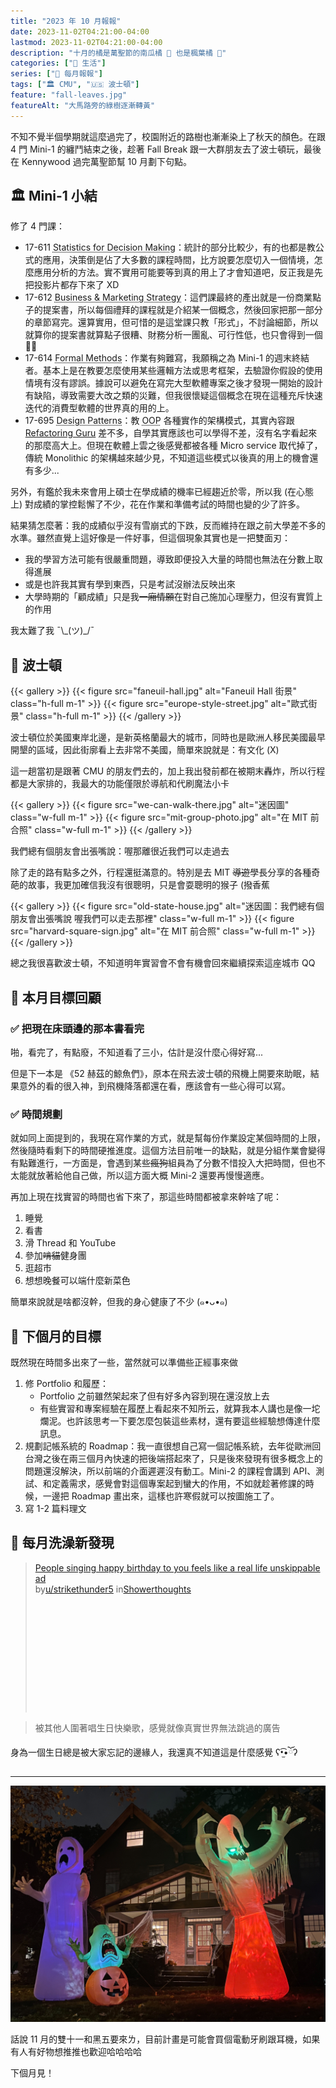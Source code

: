 ```yaml
---
title: "2023 年 10 月報報"
date: 2023-11-02T04:21:00-04:00
lastmod: 2023-11-02T04:21:00-04:00
description: "十月的橘是萬聖節的南瓜橘 🎃 也是楓葉橘 🍁"
categories: ["🍫 生活"]
series: ["📰 每月報報"]
tags: ["🏛 CMU", "🇺🇸 波士頓"]
feature: "fall-leaves.jpg"
featureAlt: "大馬路旁的綠樹逐漸轉黃"
---
```


不知不覺半個學期就這麼過完了，校園附近的路樹也漸漸染上了秋天的顏色。在跟 4 門 Mini-1 的纏鬥結束之後，趁著 Fall Break 跟一大群朋友去了波士頓玩，最後在 Kennywood 過完萬聖節幫 10 月劃下句點。

## 🏛 Mini-1 小結

修了 4 門課：

- 17-611 <abbr title="決策統計">Statistics for Decision Making</abbr>：統計的部分比較少，有的也都是教公式的應用，決策倒是佔了大多數的課程時間，比方說要怎麼切入一個情境，怎麼應用分析的方法。實不實用可能要等到真的用上了才會知道吧，反正我是先把投影片都存下來了 XD
- 17-612 <abbr title="商業與行銷方法">Business & Marketing Strategy</abbr>：這們課最終的產出就是一份商業點子的提案書，所以每個禮拜的課程就是介紹某一個概念，然後回家把那一部分的章節寫完。還算實用，但可惜的是這堂課只教「形式」，不討論細節，所以就算你的提案書就算點子很糟、財務分析一團亂、可行性低，也只會得到一個 👍🏻
- 17-614 <abbr title="正規方法">Formal Methods</abbr>：作業有夠難寫，我願稱之為 Mini-1 的週末終結者。基本上是在教要怎麼使用某些邏輯方法或思考框架，去驗證你假設的使用情境有沒有謬誤。據說可以避免在寫完大型軟體專案之後才發現一開始的設計有缺陷，導致需要大改之類的災難，但我很懷疑這個概念在現在這種充斥快速迭代的消費型軟體的世界真的用的上。
- 17-695 <abbr title="設計模式">Design Patterns</abbr>：教 <abbr title="Object-Oriented Programming 物件導向程式">OOP</abbr> 各種實作的架構模式，其實內容跟 [Refactoring Guru](https://refactoring.guru/design-patterns/catalog) 差不多，自學其實應該也可以學得不差，沒有名字看起來的那麼高大上。但現在軟體上雲之後感覺都被各種 Micro service 取代掉了，傳統 Monolithic 的架構越來越少見，不知道這些模式以後真的用上的機會還有多少...

另外，有鑑於我未來會用上碩士在學成績的機率已經趨近於零，所以我 (在心態上) 對成績的掌控鬆懈了不少，花在作業和準備考試的時間也變的少了許多。

結果猜怎麼著：我的成績似乎沒有雪崩式的下跌，反而維持在跟之前大學差不多的水準。雖然直覺上這好像是一件好事，但這個現象其實也是一把雙面刃：

- 我的學習方法可能有很嚴重問題，導致即便投入大量的時間也無法在分數上取得進展
- 或是也許我其實有學到東西，只是考試沒辦法反映出來
- 大學時期的「顧成績」只是我~~一廂情願~~在對自己施加心理壓力，但沒有實質上的作用

我太難了我 ¯\\\_(ツ)\_/¯

## 🦞 波士頓

{{< gallery >}}
{{< figure src="faneuil-hall.jpg" alt="Faneuil Hall 街景" class="h-full m-1" >}}
{{< figure src="europe-style-street.jpg" alt="歐式街景" class="h-full m-1" >}}
{{< /gallery >}}

波士頓位於美國東岸北邊，是新英格蘭最大的城市，同時也是歐洲人移民美國最早開墾的區域，因此街廓看上去非常不美國，簡單來說就是：有文化 (X)

這一趟當初是跟著 CMU 的朋友們去的，加上我出發前都在被期末轟炸，所以行程都是大家排的，我最大的功能僅限於導航和代刷魔法小卡

{{< gallery >}}
{{< figure src="we-can-walk-there.jpg" alt="迷因圖" class="w-full m-1" >}}
{{< figure src="mit-group-photo.jpg" alt="在 MIT 前合照" class="w-full m-1" >}}
{{< /gallery >}}
<figcaption class="text-center">我們總有個朋友會出張嘴說：喔那離很近我們可以走過去</figcaption>

除了走的路有點多之外，行程還挺滿意的。特別是去 MIT ~~導遊~~學長分享的各種奇葩的故事，我更加確信我沒有很聰明，只是會耍聰明的猴子 (撥香蕉

{{< gallery >}}
{{< figure src="old-state-house.jpg" alt="迷因圖：我們總有個朋友會出張嘴說 喔我們可以走去那裡" class="w-full m-1" >}}
{{< figure src="harvard-square-sign.jpg" alt="在 MIT 前合照" class="w-full m-1" >}}
{{< /gallery >}}

總之我很喜歡波士頓，不知道明年實習會不會有機會回來繼續探索這座城市 QQ

## 🎯 本月目標回顧

### ✅ 把現在床頭邊的那本書看完

啪，看完了，有點廢，不知道看了三小，估計是沒什麼心得好寫...

但是下一本是 《52 赫茲的鯨魚們》，原本在飛去波士頓的飛機上開要來助眠，結果意外的看的很入神，到飛機降落都還在看，應該會有一些心得可以寫。

### ✅ 時間規劃

就如同上面提到的，我現在寫作業的方式，就是幫每份作業設定某個時間的上限，然後隨時看剩下的時間硬推進度。這個方法目前唯一的缺點，就是分組作業會變得有點難進行，一方面是，會遇到某些~~瘋狗~~組員為了分數不惜投入大把時間，但也不太能就放著給他自己做，所以這方面大概 Mini-2 還要再慢慢適應。

再加上現在找實習的時間也省下來了，那這些時間都被拿來幹啥了呢：

1. 睡覺
2. 看書
3. 滑 Thread 和 YouTube
4. 參加~~啃貓~~健身團
5. 逛超市
6. 想想晚餐可以端什麼新菜色

簡單來說就是啥都沒幹，但我的身心健康了不少 (๑•ᴗ•๑)

## 🎯 下個月的目標

既然現在時間多出來了一些，當然就可以準備些正經事來做

1. 修 Portfolio 和履歷：
    - Portfolio 之前雖然架起來了但有好多內容到現在還沒放上去
	- 有些實習和專案經驗在履歷上看起來不知所云，就算我本人講也是像一坨爛泥。也許該思考一下要怎麼包裝這些素材，還有要這些經驗想傳達什麼訊息。
2. 規劃記帳系統的 Roadmap：我一直很想自己寫一個記帳系統，去年從歐洲回台灣之後在兩三個月內快速的把後端搭起來了，只是後來發現有很多概念上的問題還沒解決，所以前端的介面遲遲沒有動工。Mini-2 的課程會講到 API、測試、和定義需求，感覺會對這個專案起到蠻大的作用，不如就趁著修課的時候，一邊把 Roadmap 畫出來，這樣也許寒假就可以按圖施工了。
3. 寫 1-2 篇料理文

## 🚿 每月洗澡新發現

<!-- {{/* {{< reddit sub="Showerthoughts" id="172p8km/people_singing_happy_birthday_to_you_feels_like_a" >}}  */}} -->

<blockquote class="reddit-embed-bq" style="height:240px" data-embed-height="240"><a href="https://www.reddit.com/r/Showerthoughts/comments/172p8km/people_singing_happy_birthday_to_you_feels_like_a/">People singing happy birthday to you feels like a real life unskippable ad</a><br> by<a href="https://www.reddit.com/user/strikethunder5/">u/strikethunder5</a> in<a href="https://www.reddit.com/r/Showerthoughts/">Showerthoughts</a></blockquote><script async="" src="https://embed.reddit.com/widgets.js" charset="UTF-8"></script>

> 被其他人圍著唱生日快樂歌，感覺就像真實世界無法跳過的廣告

身為一個生日總是被大家忘記的邊緣人，我還真不知道這是什麼感覺 ʕ•̫͡•ོʔ

---

![精緻的豪宅與萬聖節裝飾](halloween-decorations.jpg "美國人過萬聖節真的沒在跟你開玩笑的")

話說 11 月的雙十一和黑五要來ㄌ，目前計畫是可能會買個電動牙刷跟耳機，如果有人有好物想推推也歡迎哈哈哈哈

下個月見！
